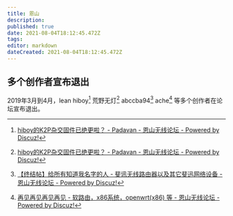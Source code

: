 ```yaml
---
title: 恩山
description: 
published: true
date: 2021-08-04T18:12:45.472Z
tags: 
editor: markdown
dateCreated: 2021-08-04T18:12:45.472Z
---
```


## 多个创作者宣布退出

2019年3月到4月，lean hiboy[^h_d] 荒野无灯[^h_d] abccba94[^abccba94] ache[^ache] 等多个创作者在论坛宣布退出。



[^h_d]: [hiboy的K2P杂交固件已绝更啦？ - Padavan - 恩山无线论坛 - Powered by Discuz!](https://web.archive.org/web/20210804132911/https://www.right.com.cn/forum/thread-802529-1-5.html)

[^abccba94]: [【终结帖】给所有知道我名字的人 - 斐讯无线路由器以及其它斐迅网络设备 - 恩山无线论坛 - Powered by Discuz!](https://web.archive.org/web/20210804131806/https://www.right.com.cn/forum/thread-538485-1-2.html)

[^ache]: [再见再见再见再见 - 软路由，x86系统，openwrt(x86) 等 - 恩山无线论坛 - Powered by Discuz!](https://web.archive.org/web/20210804133244/https://www.right.com.cn/forum/thread-3188574-1-1.html)
